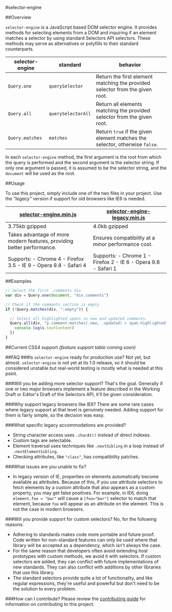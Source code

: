 #selector-engine

##Overview

`selector-engine` is a JavaScript based DOM selector engine. It provides methods for selecting elements from a DOM and inquiring if an element matches a selector by using standard Selectors API selectors. These methods may serve as alternatives or polyfills to their standard counterparts.

| selector-engine | standard | behavior |
| --- | --- | --- |
| `Query.one` | `querySelector`| Return the first element matching the provided selector from the given root. |
| `Query.all` | `querySelectorAll` | Return all elements matching the provided selector from the given root. |
| `Query.matches` | `matches` | Return `true` if the given element matches the selector, otherwise `false`. |

In each `selector-engine` method, the first argument is the root from which the query is performed and the second argument is the selector string. If only one argument is passed, it is assumed to be the selector string, and the `document` will be used as the root.

##Usage

To use this project, simply include one of the two files in your project. Use the *"legacy"* version if support for old browsers like IE6 is needed.

| [selector-engine.min.js](lib/selector-engine.min.js) | [selector-engine-legacy.min.js](/lib/selector-engine-legacy.min.js) |
| --- | --- |
| 3.75kb gzipped | 4.0kb gzipped |
| Takes advantage of more modern features, providing better performance. | Ensures compatibility at a *minor* performance cost. |
| Supports: - Chrome 4 - Firefox 3.5 - IE 9 - Opera 9.8 - Safari 4 | Supports: - Chrome 1 - Firefox 2 - IE 6 - Opera 9.8 - Safari 1 |


##Examples
```JavaScript
// Select the first .comments div.
var div = Query.one(document, "div.comments")

// Check if the comments section is empty
if (!Query.matches(div, ":empty")) {

  // Select all highlighted spans in new and updated comments.
  Query.all(div, "p.comment:matches(.new, .updated) > span.highlighted").forEach(function(s) {
    console.log(s.textContent)
  })
}
```


##Current CSS4 support
*(feature support table coming soon)*


##FAQ
###Is `selector-engine` ready for production use?
Not yet, but almost. `selector-engine` is not yet at its 1.0 release, so it should be considered unstable but real-world testing is mostly what is needed at this point.

###Will you be adding more selector support?
That's the goal. Generally if one or two major browsers implement a feature described in the Working Draft or Editor's Draft of the Selectors API, it'll be given consideration.

###Why support legacy browsers like IE6?
There are some rare cases where legacy support at that level is genuinely needed. Adding support for them is fairly simple, so the decision was easy.

###What specific legacy accommodations are provided?
- String character access uses `.charAt()` instead of direct indexes.
- Custom tags are selectable.
- Element traversal uses techniques like `.nextSibling` in a loop instead of `.nextElementSibling`.
- Checking attributes, like `"class"`, has compatibility patches.

###What issues are you unable to fix?
- In legacy version of IE, properties on elements automatically become available as attributes. Because of this, if you use attribute selectors to fetch elements by a custom attribute that also appears as a custom property, you may get false positives. For example, in IE6, doing `element.foo = "bar"` will cause a `[foo="bar"]` selector to match that element, because `foo` will appear as an attribute on the element. This is not the case in modern browsers.

###Will you provide support for custom selectors?
No, for the following reasons:
- Adhering to standards makes code more portable and future proof. Code written for non-standard features can only be used where that library will be accepted as a dependency, which isn't always the case.
- For the same reason that developers often avoid extending host prototypes with custom methods, we avoid it with selectors. If custom selectors are added, they can conflict with future implementations of new standards. They can also conflict with additions by other libraries that use this library.
- The standard selectors provide quite a lot of functionality, and like regular expressions, they're useful and powerful but don't need to be the solution to every problem.

###How can I contribute?
Please review the [contributing guide](CONTRIBUTING.md) for information on contributing to this project.
